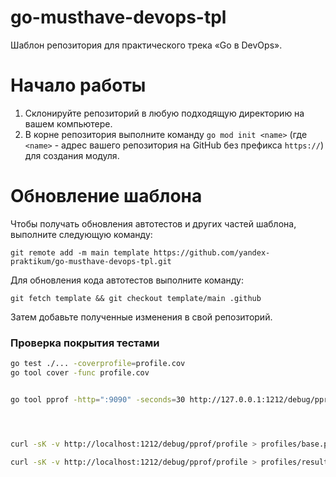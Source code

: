 # go-musthave-devops-tpl

Шаблон репозитория для практического трека «Go в DevOps».

# Начало работы

1. Склонируйте репозиторий в любую подходящую директорию на вашем компьютере.
2. В корне репозитория выполните команду `go mod init <name>` (где `<name>` - адрес вашего репозитория на GitHub без префикса `https://`) для создания модуля.

# Обновление шаблона

Чтобы получать обновления автотестов и других частей шаблона, выполните следующую команду:

```
git remote add -m main template https://github.com/yandex-praktikum/go-musthave-devops-tpl.git
```

Для обновления кода автотестов выполните команду:

```
git fetch template && git checkout template/main .github
```

Затем добавьте полученные изменения в свой репозиторий.

### Проверка покрытия тестами
```bash
go test ./... -coverprofile=profile.cov
go tool cover -func profile.cov


go tool pprof -http=":9090" -seconds=30 http://127.0.0.1:1212/debug/pprof/profile




curl -sK -v http://localhost:1212/debug/pprof/profile > profiles/base.pprof

curl -sK -v http://localhost:1212/debug/pprof/profile > profiles/result.pprof

```